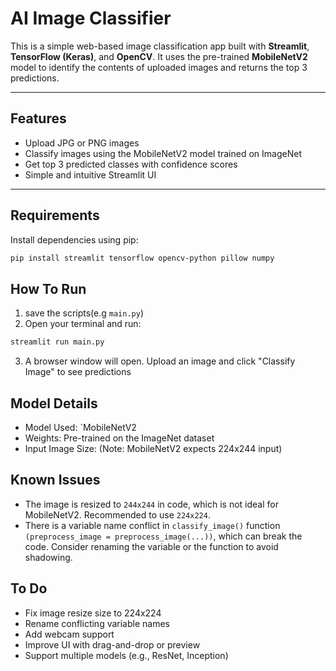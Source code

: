 #  AI Image Classifier

This is a simple web-based image classification app built with **Streamlit**, **TensorFlow (Keras)**, and **OpenCV**. It uses the pre-trained **MobileNetV2** model to identify the contents of uploaded images and returns the top 3 predictions.

---

##  Features

- Upload JPG or PNG images
- Classify images using the MobileNetV2 model trained on ImageNet
- Get top 3 predicted classes with confidence scores
- Simple and intuitive Streamlit UI

---

##  Requirements

Install dependencies using pip:

```bash
pip install streamlit tensorflow opencv-python pillow numpy
```

## How To Run
1. save the scripts(e.g `main.py`)
2. Open your terminal and run:
```bash
streamlit run main.py
```

3. A browser window will open. Upload an image and click "Classify Image" to see predictions

## Model Details

- Model Used: `MobileNetV2
- Weights: Pre-trained on the ImageNet dataset
- Input Image Size: (Note: MobileNetV2 expects 224x244 input)

## Known Issues
- The image is resized to `244x244` in code, which is not ideal for MobileNetV2. Recommended to use `224x224`.
- There is a variable name conflict in `classify_image()` function `(preprocess_image = preprocess_image(...))`, which can break the code. Consider renaming the variable or the function to avoid shadowing.

## To Do 
- Fix image resize size to 224x224
- Rename conflicting variable names
- Add webcam support
- Improve UI with drag-and-drop or preview
- Support multiple models (e.g., ResNet, Inception)